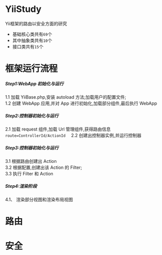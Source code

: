 # YiiStudy
Yii框架的路由以安全方面的研究  
* 基础核心类共有`69`个
* 其中抽象类共有`10`个
* 接口类共有`15`个  

# 框架运行流程  
##### Step1:WebApp 初始化与运行  
1.1  加载 YiiBase.php,安装 autoload 方法;加载用户的配置文件;  
1.2  创建 WebApp 应用,并对 App 进行初始化,加载部分组件,最后执行 WebApp  
##### Step2:控制器初始化与运行  
2.1  加载 request 组件,加载 Url 管理组件,获得路由信息 ``route=ControllerId/ActionId  ``
2.2  创建出控制器实例,并运行控制器  
##### Step3:控制器初始化与运行  
3.1  根据路由创建出 Action  
3.2  根据配置,创建出该 Action 的 Filter;  
3.3  执行 Filter 和 Action  
##### Step4:渲染阶段  
4.1、 渲染部分视图和渲染布局视图  
# 路由

# 安全
 
 
